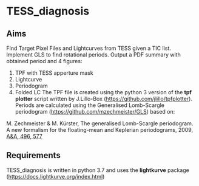 # TESS_diagnosis

## Aims
Find Target Pixel Files and Lightcurves from TESS given a TIC list. 
Implement GLS to find rotational periods.
Output a PDF summary with obtained period and 4 figures:
  1. TPF with TESS apperture mask
  2. Lightcurve
  3. Periodogram
  4. Folded LC
The TPF file is created using the python 3 version of the **tpf plotter** script written by J.Lillo-Box (https://github.com/jlillo/tpfplotter).
Periods are calculated using the Generalised Lomb-Scargle periodogram (https://github.com/mzechmeister/GLS) based on:

M. Zechmeister & M. Kürster, The generalised Lomb-Scargle periodogram. A new formalism for the floating-mean and Keplerian periodograms, 2009, [A&A, 496, 577](https://ui.adsabs.harvard.edu/abs/2009A%26A...496..577Z/abstract)

## Requirements
TESS_diagnosis is written in python 3.7 and uses the **lightkurve** package (https://docs.lightkurve.org/index.html) 
